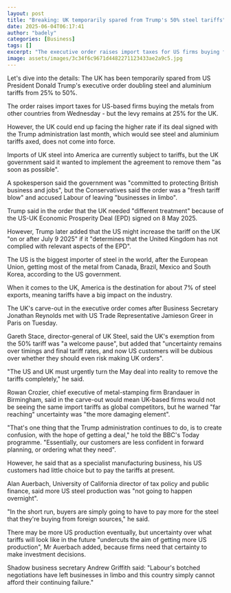 ```yaml
---
layout: post
title: "Breaking: UK temporarily spared from Trump's 50% steel tariffs"
date: 2025-06-04T06:17:41
author: "badely"
categories: [Business]
tags: []
excerpt: "The executive order raises import taxes for US firms buying from other countries - but the levy remains at 25% for the UK."
image: assets/images/3c34f6c9671d4482271123433ae2a9c5.jpg
---
```


Let's dive into the details: The UK has been temporarily spared from US President Donald Trump's executive order doubling steel and aluminium tariffs from 25% to 50%.

The order raises import taxes for US-based firms buying the metals from other countries from Wednesday - but the levy remains at 25% for the UK.

However, the UK could end up facing the higher rate if its deal signed with the Trump administration last month, which would see steel and aluminium tariffs axed, does not come into force. 

Imports of UK steel into America are currently subject to tariffs, but the UK government said it wanted to implement the agreement to remove them "as soon as possible".

A spokesperson said the government was "committed to protecting British business and jobs", but the Conservatives said the order was a "fresh tariff blow" and accused Labour of leaving "businesses in limbo".

Trump said in the order that the UK needed "different treatment" because of the US-UK Economic Prosperity Deal (EPD) signed on 8 May 2025.

However, Trump later added that the US might increase the tariff on the UK "on or after July 9 2025" if it "determines that the United Kingdom has not complied with relevant aspects of the EPD".

The US is the biggest importer of steel in the world, after the European Union, getting most of the metal from Canada, Brazil, Mexico and South Korea, according to the US government.

When it comes to the UK, America is the destination for about 7% of steel exports, meaning tariffs have a big impact on the industry.

The UK's carve-out in the executive order comes after Business Secretary Jonathan Reynolds met with US Trade Representative Jamieson Greer in Paris on Tuesday.

Gareth Stace, director-general of UK Steel, said the UK's exemption from the 50% tariff was "a welcome pause", but added that "uncertainty remains over timings and final tariff rates, and now US customers will be dubious over whether they should even risk making UK orders".

"The US and UK must urgently turn the May deal into reality to remove the tariffs completely," he said.

Rowan Crozier, chief executive of metal-stamping firm Brandauer in Birmingham, said in the carve-out would mean UK-based firms would not be seeing the same import tariffs as global competitors, but he warned "far reaching" uncertainty was "the more damaging element".

"That's one thing that the Trump administration continues to do, is to create confusion, with the hope of getting a deal," he told the BBC's Today programme. "Essentially, our customers are less confident in forward planning, or ordering what they need".

However, he said that as a specialist manufacturing business, his US customers had little choice but to pay the tariffs at present.

Alan Auerbach, University of California director of tax policy and public finance, said more US steel production was "not going to happen overnight".

"In the short run, buyers are simply going to have to pay more for the steel that they're buying from foreign sources," he said.

There may be more US production eventually, but uncertainty over what tariffs will look like in the future "undercuts the aim of getting more US production", Mr Auerbach added, because firms need that certainty to make investment decisions.

Shadow business secretary Andrew Griffith said: "Labour's botched negotiations have left businesses in limbo and this country simply cannot afford their continuing failure."

